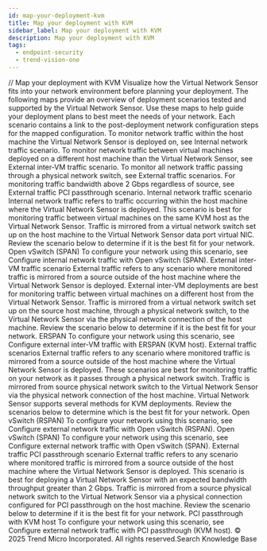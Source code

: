 ```yaml
---
id: map-your-deployment-kvm
title: Map your deployment with KVM
sidebar_label: Map your deployment with KVM
description: Map your deployment with KVM
tags:
  - endpoint-security
  - trend-vision-one
---
```


/*<![CDATA[*/ $('#title').html($('meta[name=map-description]').attr('content')); /*]]>*/ Map your deployment with KVM Visualize how the Virtual Network Sensor fits into your network environment before planning your deployment. The following maps provide an overview of deployment scenarios tested and supported by the Virtual Network Sensor. Use these maps to help guide your deployment plans to best meet the needs of your network. Each scenario contains a link to the post-deployment network configuration steps for the mapped configuration. To monitor network traffic within the host machine the Virtual Network Sensor is deployed on, see Internal network traffic scenario. To monitor network traffic between virtual machines deployed on a different host machine than the Virtual Network Sensor, see External inter-VM traffic scenario. To monitor all network traffic passing through a physical network switch, see External traffic scenarios. For monitoring traffic bandwidth above 2 Gbps regardless of source, see External traffic PCI passthrough scenario. Internal network traffic scenario Internal network traffic refers to traffic occurring within the host machine where the Virtual Network Sensor is deployed. This scenario is best for monitoring traffic between virtual machines on the same KVM host as the Virtual Network Sensor. Traffic is mirrored from a virtual network switch set up on the host machine to the Virtual Network Sensor data port virtual NIC. Review the scenario below to determine if it is the best fit for your network. Open vSwitch (SPAN) To configure your network using this scenario, see Configure internal network traffic with Open vSwitch (SPAN). External inter-VM traffic scenario External traffic refers to any scenario where monitored traffic is mirrored from a source outside of the host machine where the Virtual Network Sensor is deployed. External inter-VM deployments are best for monitoring traffic between virtual machines on a different host from the Virtual Network Sensor. Traffic is mirrored from a virtual network switch set up on the source host machine, through a physical network switch, to the Virtual Network Sensor via the physical network connection of the host machine. Review the scenario below to determine if it is the best fit for your network. ERSPAN To configure your network using this scenario, see Configure external inter-VM traffic with ERSPAN (KVM host). External traffic scenarios External traffic refers to any scenario where monitored traffic is mirrored from a source outside of the host machine where the Virtual Network Sensor is deployed. These scenarios are best for monitoring traffic on your network as it passes through a physical network switch. Traffic is mirrored from source physical network switch to the Virtual Network Sensor via the physical network connection of the host machine. Virtual Network Sensor supports several methods for KVM deployments. Review the scenarios below to determine which is the best fit for your network. Open vSwitch (RSPAN) To configure your network using this scenario, see Configure external network traffic with Open vSwitch (RSPAN). Open vSwitch (SPAN) To configure your network using this scenario, see Configure external network traffic with Open vSwitch (SPAN). External traffic PCI passthrough scenario External traffic refers to any scenario where monitored traffic is mirrored from a source outside of the host machine where the Virtual Network Sensor is deployed. This scenario is best for deploying a Virtual Network Sensor with an expected bandwidth throughput greater than 2 Gbps. Traffic is mirrored from a source physical network switch to the Virtual Network Sensor via a physical connection configured for PCI passthrough on the host machine. Review the scenario below to determine if it is the best fit for your network. PCI passthrough with KVM host To configure your network using this scenario, see Configure external network traffic with PCI passthrough (KVM host). © 2025 Trend Micro Incorporated. All rights reserved.Search Knowledge Base